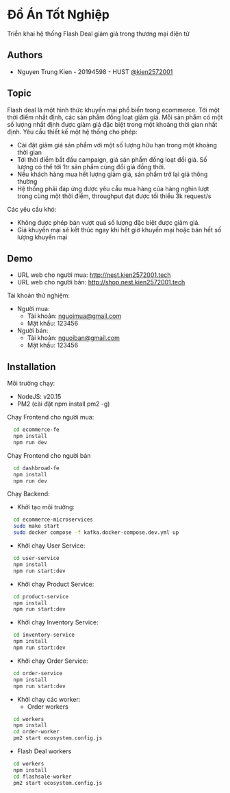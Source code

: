 
# Đồ Án Tốt Nghiệp

Triển khai hệ thống Flash Deal giảm giá trong thương mại điện tử

## Authors

- Nguyen Trung Kien - 20194598 - HUST [@kien2572001](https://github.com/kien2572001)


## Topic

Flash deal là một hình thức khuyến mại phổ biến trong ecommerce. Tới một thời điểm nhất định, các sản phẩm đồng loạt giảm giá. Mỗi sản phẩm có một số lượng nhất định được giảm giá đặc biệt trong một khoảng thời gian nhất định. Yêu cầu thiết kế một hệ thống cho phép:
- Cài đặt giảm giá sản phẩm với một số lượng hữu hạn trong một khoảng thời gian
- Tới thời điểm bắt đầu campaign, giá sản phẩm đồng loạt đổi giá. Số lượng có thể tới 1tr sản phẩm cùng đổi giá đồng thời.
- Nếu khách hàng mua hết lượng giảm giá, sản phẩm trở lại giá thông thường
- Hệ thống phải đáp ứng được yêu cầu mua hàng của hàng nghìn lượt trong cùng một thời điểm, throughput đạt được tối thiểu 3k request/s

Các yêu cầu khó:
- Không được phép bán vượt quá số lượng đặc biệt được giảm giá. 
- Giá khuyến mại sẽ kết thúc ngay khi hết giờ khuyến mại hoặc bán hết số lượng khuyến mại


## Demo

- URL web cho người mua: http://nest.kien2572001.tech
- URL web cho người bán: http://shop.nest.kien2572001.tech

Tài khoản thử nghiệm:
- Người mua: 
  - Tài khoản: nguoimua@gmail.com
  - Mật khẩu: 123456
- Người bán:
  - Tài khoản: nguoiban@gmail.com
  - Mật khẩu: 123456
## Installation

Môi trường chạy:
- NodeJS: v20.15
- PM2 (cài đặt npm install pm2 -g)

Chạy Frontend cho người mua:

```bash
  cd ecommerce-fe
  npm install
  npm run dev
```

Chạy Frontend cho người bán

```bash
  cd dashbroad-fe
  npm install
  npm run dev
```

Chạy Backend:

- Khởi tạo môi trường:

```bash
  cd ecommerce-microservices
  sudo make start
  sudo docker compose -f kafka.docker-compose.dev.yml up
```

- Khởi chạy User Service:

```bash
  cd user-service
  npm install
  npm run start:dev
```

- Khởi chạy Product Service:

```bash
  cd product-service
  npm install
  npm run start:dev
```

- Khởi chạy Inventory Service:

```bash
  cd inventory-service
  npm install
  npm run start:dev
```


- Khởi chạy Order Service:

```bash
  cd order-service
  npm install
  npm run start:dev
```
- Khởi chạy các worker:
  - Order workers

```bash
  cd workers
  npm install
  cd order-worker
  pm2 start ecosystem.config.js
```

  - Flash Deal workers
```bash
  cd workers
  npm install
  cd flashsale-worker
  pm2 start ecosystem.config.js
```